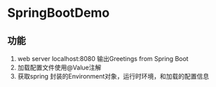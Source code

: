 # SpringBootDemo
## 功能
1. web server localhost:8080 输出Greetings from Spring Boot
2. 加载配置文件使用@Value注解
3. 获取spring 封装的Environment对象，运行时环境，和加载的配置信息